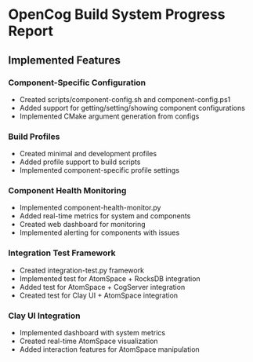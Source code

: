 # OpenCog Build System Progress Report

## Implemented Features

### Component-Specific Configuration
- Created scripts/component-config.sh and component-config.ps1
- Added support for getting/setting/showing component configurations
- Implemented CMake argument generation from configs

### Build Profiles
- Created minimal and development profiles
- Added profile support to build scripts
- Implemented component-specific profile settings

### Component Health Monitoring
- Implemented component-health-monitor.py
- Added real-time metrics for system and components
- Created web dashboard for monitoring
- Implemented alerting for components with issues

### Integration Test Framework
- Created integration-test.py framework
- Implemented test for AtomSpace + RocksDB integration
- Added test for AtomSpace + CogServer integration
- Created test for Clay UI + AtomSpace integration

### Clay UI Integration
- Implemented dashboard with system metrics
- Created real-time AtomSpace visualization
- Added interaction features for AtomSpace manipulation
